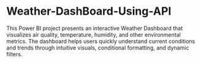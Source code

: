 # Weather-DashBoard-Using-API
This Power BI project presents an interactive Weather Dashboard that visualizes air quality, temperature, humidity, and other environmental metrics. The dashboard helps users quickly understand current conditions and trends through intuitive visuals, conditional formatting, and dynamic filters.
